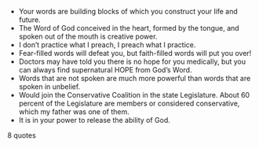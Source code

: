  - Your words are building blocks of which you construct your life and future.
 - The Word of God conceived in the heart, formed by the tongue, and spoken out of the mouth is creative power.
 - I don’t practice what I preach, I preach what I practice.
 - Fear-filled words will defeat you, but faith-filled words will put you over!
 - Doctors may have told you there is no hope for you medically, but you can always find supernatural HOPE from God’s Word.
 - Words that are not spoken are much more powerful than words that are spoken in unbelief.
 - Would join the Conservative Coalition in the state Legislature. About 60 percent of the Legislature are members or considered conservative, which my father was one of them.
 - It is in your power to release the ability of God.

8 quotes